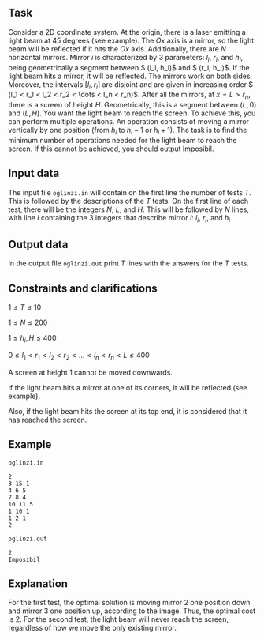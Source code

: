 ## Task

Consider a 2D coordinate system. At the origin, there is a laser emitting a light beam at $45$ degrees (see example). The $Ox$ axis is a mirror, so the light beam will be reflected if it hits the $Ox$ axis. Additionally, there are $N$ horizontal mirrors. Mirror $i$ is characterized by $3$ parameters: $l_i$, $r_i$, and $h_i$, being geometrically a segment between $ (l_i, h_i)$ and $ (r_i, h_i)$. If the light beam hits a mirror, it will be reflected. The mirrors work on both sides. Moreover, the intervals $[l_i, r_i]$ are disjoint and are given in increasing order $ (l_1 < r_1 < l_2 < r_2 < \dots < l_n < r_n)$. After all the mirrors, at $x = L > r_n$, there is a screen of height $H$. Geometrically, this is a segment between $(L, 0)$ and $(L, H)$. You want the light beam to reach the screen. To achieve this, you can perform multiple operations. An operation consists of moving a mirror vertically by one position (from $h_i$ to $h_i -1$ or $h_i +1$). The task is to find the minimum number of operations needed for the light beam to reach the screen. If this cannot be achieved, you should output Imposibil.

## Input data

The input file `oglinzi.in` will contain on the first line the number of tests $T$. This is followed by the descriptions of the $T$ tests. On the first line of each test, there will be the integers $N$, $L$, and $H$. This will be followed by $N$ lines, with line $i$ containing the $3$ integers that describe mirror $i$: $l_i$, $r_i$, and $h_i$.

## Output data

In the output file `oglinzi.out` print $T$ lines with the answers for the $T$ tests.

## Constraints and clarifications

$1 \leq T \leq 10$

$1 \leq N \leq 200$

$1 \leq h_i, H \leq 400$

$0 \leq l_1 < r_1 < l_2 < r_2 < \dots < l_n < r_n < L \leq 400$

A screen at height $1$ cannot be moved downwards.

If the light beam hits a mirror at one of its corners, it will be reflected (see example).

Also, if the light beam hits the screen at its top end, it is considered that it has reached the screen.

## Example

`oglinzi.in`
```
2
3 15 1
4 6 5
7 8 4
10 11 5
1 10 1
1 2 1
2
```

`oglinzi.out`
```
2
Imposibil
```

## Explanation

For the first test, the optimal solution is moving mirror $2$ one position down and mirror $3$ one position up, according to the image. Thus, the optimal cost is $2$. For the second test, the light beam will never reach the screen, regardless of how we move the only existing mirror.